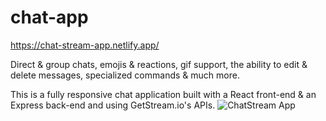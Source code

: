 # chat-app

https://chat-stream-app.netlify.app/

Direct & group chats, emojis & reactions, gif support, the ability to edit & delete messages, specialized commands & much more.

This is a fully responsive chat application built with a React front-end & an Express back-end and using GetStream.io's APIs. 
![ChatStream App](https://user-images.githubusercontent.com/44801711/176103078-7ab3fb81-7f4a-4bae-8945-7ac73e8634c8.png)
